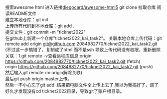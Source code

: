 搜索awesome html 进入链接[diegocard/awesome-html5](https://github.com/diegocard/awesome-html5)  git clone 拉取仓库 阅读README文件<br>
建立本地仓库：git init<br>
上传所有代码到本地仓库：git add .<br>
提交文件：git commit -m "ticknet2022"<br>
在github上新建一个仓库"ticknet2022_kai_task2"。
关联本地仓库上传代码：git remote add origin git@github.com:2084982770/ticknet2022_kai_task2.git (不过这一步搞错了，复制成了html 而不是ssh 导致上传代码没有权限，重新删除关联：1.git remote -v查看远程库信息:origin	https://github.com/2084982770/ticknet2022_kai_task2.git (fetch)<br>
origin	https://github.com/2084982770/ticknet2022_kai_task2.git (push)<br>
然后输入git remote rm origin解除关联)<br>
最后git push origin master上传。<br>
然后一不小心忘了git add .结果把电脑文件全上传上去了,我以为我搞好了，调了好久才发现没有cd ticknet2022目录，导致git了账户根目录。